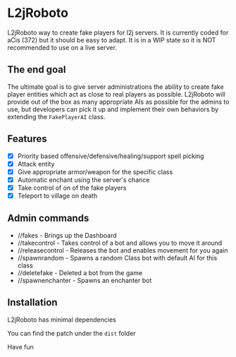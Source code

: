 # L2jRoboto

L2jRoboto way to create fake players for l2j servers. It is currently coded for aCis (372) but it should be easy to adapt.
It is in a WIP state so it is NOT recommended to use on a live server.

## The end goal
The ultimate goal is to give server administrations the ability to create fake player entities which act as close to real players as possible.
L2jRoboto will provide out of the box as many appropriate AIs as possible for the admins to use, but developers can pick it up and implement their own behaviors by extending the `FakePlayerAI` class.

## Features
- [x] Priority based offensive/defensive/healing/support spell picking
- [x] Attack entity
- [x] Give appropriate armor/weapon for the specific class
- [x] Automatic enchant using the server's chance
- [x] Take control of on of the fake players
- [x] Teleport to village on death
  
## Admin commands
  * //fakes - Brings up the Dashboard
  * //takecontrol - Takes control of a bot and allows you to move it around
  * //releasecontrol - Releases the bot and enables movement for you again
  * //spawnrandom - Spawns a random Class bot with default AI for this class
  * //deletefake - Deleted a bot from the game
  * //spawnenchanter - Spawns an enchanter bot

## Installation

L2jRoboto has minimal dependencies

You can find the patch under the `dist` folder

Have fun
